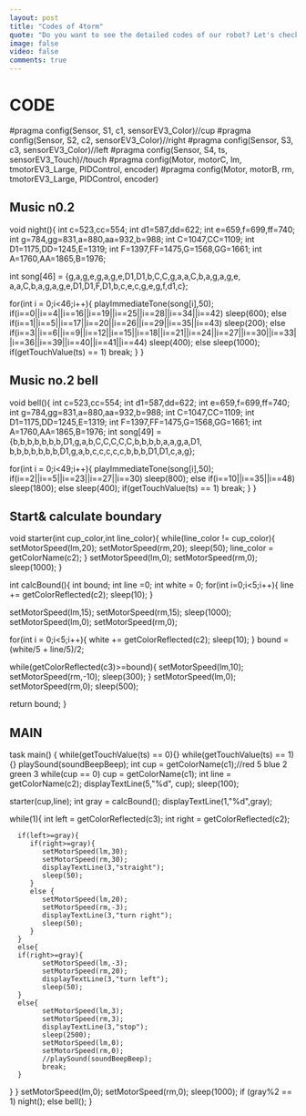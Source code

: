 ```yaml
---
layout: post
title: "Codes of 4torm"
quote: "Do you want to see the detailed codes of our robot? Let's check it!"
image: false
video: false
comments: true
---
```


# CODE

#pragma config(Sensor, S1, c1, sensorEV3_Color)//cup
#pragma config(Sensor, S2, c2, sensorEV3_Color)//right
#pragma config(Sensor, S3, c3, sensorEV3_Color)//left
#pragma config(Sensor, S4, ts, sensorEV3_Touch)//touch
#pragma config(Motor, motorC, lm, tmotorEV3_Large, PIDControl, encoder)
#pragma config(Motor, motorB, rm, tmotorEV3_Large, PIDControl, encoder)


## Music n0.2

void night(){
   int c=523,cc=554;
   int d1=587,dd=622;
   int e=659,f=699,ff=740;
   int g=784,gg=831,a=880,aa=932,b=988;
   int C=1047,CC=1109;
   int D1=1175,DD=1245,E=1319;
   int F=1397,FF=1475,G=1568,GG=1661;
   int A=1760,AA=1865,B=1976;

   int song[46] = {g,a,g,e,g,a,g,e,D1,D1,b,C,C,g,a,a,C,b,a,g,a,g,e,
      a,a,C,b,a,g,a,g,e,D1,D1,F,D1,b,c,e,c,g,e,g,f,d1,c};

   for(int i = 0;i<46;i++){
      playImmediateTone(song[i],50);
      if(i==0||i==4||i==16||i==19||i==25||i==28||i==34||i==42)
         sleep(600);
      else if(i==1||i==5||i==17||i==20||i==26||i==29||i==35||i==43)
         sleep(200);
      else if(i==3||i==6||i==9||i==12||i==15||i==18||i==21||i==24||i==27||i==30||i==33||i==36||i==39||i==40||i==41||i==44)
         sleep(400);
      else
         sleep(1000);
      if(getTouchValue(ts) == 1)
         break;
   }
}


## Music no.2 bell

void bell(){
   int c=523,cc=554;
   int d1=587,dd=622;
   int e=659,f=699,ff=740;
   int g=784,gg=831,a=880,aa=932,b=988;
   int C=1047,CC=1109;
   int D1=1175,DD=1245,E=1319;
   int F=1397,FF=1475,G=1568,GG=1661;
   int A=1760,AA=1865,B=1976;
   int song[49] = {b,b,b,b,b,b,b,D1,g,a,b,C,C,C,C,C,b,b,b,b,a,a,g,a,D1,
   b,b,b,b,b,b,b,D1,g,a,b,c,c,c,c,c,b,b,b,D1,D1,c,a,g};

   for(int i = 0;i<49;i++){
      playImmediateTone(song[i],50);
      if(i==2||i==5||i==23||i==27||i==30)
         sleep(800);
      else if(i==10||i==35||i==48)
         sleep(1800);
      else
         sleep(400);
      if(getTouchValue(ts) == 1)
         break;
   }
}


## Start& calculate boundary
void starter(int cup_color,int line_color){
   while(line_color != cup_color){
      setMotorSpeed(lm,20);
      setMotorSpeed(rm,20);
      sleep(50);
      line_color = getColorName(c2);
   }
   setMotorSpeed(lm,0);
   setMotorSpeed(rm,0);
   sleep(1000);
}

int calcBound(){
   int bound;
   int line =0;
   int white = 0;
   for(int i=0;i<5;i++){
      line += getColorReflected(c2);
      sleep(10);
   }

   setMotorSpeed(lm,15);
   setMotorSpeed(rm,15);
   sleep(1000);
   setMotorSpeed(lm,0);
   setMotorSpeed(rm,0);

   for(int i = 0;i<5;i++){
     white += getColorReflected(c2);
     sleep(10);
   }
   bound = (white/5 + line/5)/2;

   while(getColorReflected(c3)>=bound){
     setMotorSpeed(lm,10);
     setMotorSpeed(rm,-10);
     sleep(300);
   }
   setMotorSpeed(lm,0);
   setMotorSpeed(rm,0);
   sleep(500);

   return bound;
}

## MAIN
task main()
{
   while(getTouchValue(ts) == 0){}
   while(getTouchValue(ts) == 1){}
   playSound(soundBeepBeep);
   int cup = getColorName(c1);//red 5 blue 2 green 3
   while(cup == 0)
     cup = getColorName(c1);
   int line = getColorName(c2);
   displayTextLine(5,"%d", cup);
   sleep(100);

   starter(cup,line);
   int gray = calcBound();
   displayTextLine(1,"%d",gray);

   while(1){
      int left = getColorReflected(c3);
      int right = getColorReflected(c2);


      if(left>=gray){
         if(right>=gray){
            setMotorSpeed(lm,30);
            setMotorSpeed(rm,30);
            displayTextLine(3,"straight");
            sleep(50);
         }
         else {
            setMotorSpeed(lm,20);
            setMotorSpeed(rm,-3);
            displayTextLine(3,"turn right");
            sleep(50);
         }
      }
      else{
      if(right>=gray){
            setMotorSpeed(lm,-3);
            setMotorSpeed(rm,20);
            displayTextLine(3,"turn left");
            sleep(50);
      }
      else{
            setMotorSpeed(lm,3);
            setMotorSpeed(rm,3);
            displayTextLine(3,"stop");
            sleep(2500);
            setMotorSpeed(lm,0);
            setMotorSpeed(rm,0);
            //playSound(soundBeepBeep);
            break;
      }
   }
}
   setMotorSpeed(lm,0);
   setMotorSpeed(rm,0);
   sleep(1000);
   if (gray%2 == 1)
     night();
   else
     bell();
}
